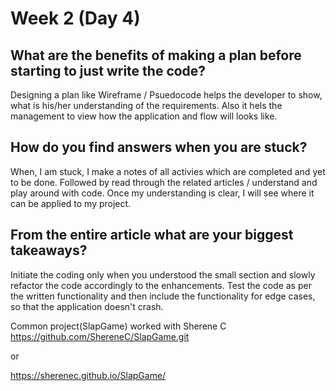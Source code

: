 # Week 2 (Day 4)

## What are the benefits of making a plan before starting to just write the code?

Designing a plan like Wireframe / Psuedocode helps the developer to show, what is his/her understanding of the requirements. Also it hels the management to view how the application and flow will looks like.

## How do you find answers when you are stuck?

When, I am stuck, I make a notes of all activies which are completed and yet to be done. Followed by read through the related articles / understand and play around with code. Once my understanding is clear, I will see where it can be applied to my project.

## From the entire article what are your biggest takeaways?

Initiate the coding only when you understood the small section and slowly refactor the code accordingly to the enhancements. Test the code as per the written functionality and then include the functionality for edge cases, so that the application doesn't crash.

Common project(SlapGame) worked with Sherene C 
https://github.com/ShereneC/SlapGame.git 

or

https://sherenec.github.io/SlapGame/